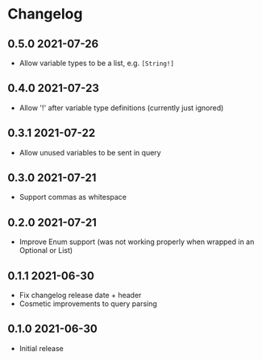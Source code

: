 # Changelog

## 0.5.0 2021-07-26

- Allow variable types to be a list, e.g. `[String!]`

## 0.4.0 2021-07-23

- Allow '!' after variable type definitions (currently just ignored)

## 0.3.1 2021-07-22

- Allow unused variables to be sent in query

## 0.3.0 2021-07-21

- Support commas as whitespace

## 0.2.0 2021-07-21

- Improve Enum support (was not working properly when wrapped
  in an Optional or List)

## 0.1.1 2021-06-30

- Fix changelog release date + header
- Cosmetic improvements to query parsing

## 0.1.0 2021-06-30

- Initial release
